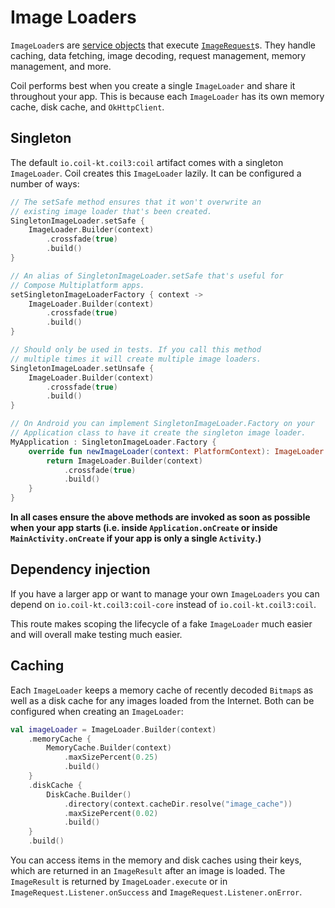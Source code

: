 # Image Loaders

`ImageLoader`s are [service objects](https://publicobject.com/2019/06/10/value-objects-service-objects-and-glue/) that execute [`ImageRequest`](image_requests.md)s. They handle caching, data fetching, image decoding, request management, memory management, and more.

Coil performs best when you create a single `ImageLoader` and share it throughout your app. This is because each `ImageLoader` has its own memory cache, disk cache, and `OkHttpClient`.

## Singleton

The default `io.coil-kt.coil3:coil` artifact comes with a singleton `ImageLoader`. Coil creates this `ImageLoader` lazily. It can be configured a number of ways:

```kotlin
// The setSafe method ensures that it won't overwrite an
// existing image loader that's been created.
SingletonImageLoader.setSafe {
    ImageLoader.Builder(context)
        .crossfade(true)
        .build()
}

// An alias of SingletonImageLoader.setSafe that's useful for
// Compose Multiplatform apps.
setSingletonImageLoaderFactory { context ->
    ImageLoader.Builder(context)
        .crossfade(true)
        .build()
}

// Should only be used in tests. If you call this method
// multiple times it will create multiple image loaders.
SingletonImageLoader.setUnsafe {
    ImageLoader.Builder(context)
        .crossfade(true)
        .build()
}

// On Android you can implement SingletonImageLoader.Factory on your
// Application class to have it create the singleton image loader.
MyApplication : SingletonImageLoader.Factory {
    override fun newImageLoader(context: PlatformContext): ImageLoader {
        return ImageLoader.Builder(context)
            .crossfade(true)
            .build()
    }
}
```

**In all cases ensure the above methods are invoked as soon as possible when your app starts (i.e. inside `Application.onCreate` or inside `MainActivity.onCreate` if your app is only a single `Activity`.)**

## Dependency injection

If you have a larger app or want to manage your own `ImageLoaders` you can depend on `io.coil-kt.coil3:coil-core` instead of `io.coil-kt.coil3:coil`.

This route makes scoping the lifecycle of a fake `ImageLoader` much easier and will overall make testing much easier.

## Caching

Each `ImageLoader` keeps a memory cache of recently decoded `Bitmap`s as well as a disk cache for any images loaded from the Internet. Both can be configured when creating an `ImageLoader`:

```kotlin
val imageLoader = ImageLoader.Builder(context)
    .memoryCache {
        MemoryCache.Builder(context)
            .maxSizePercent(0.25)
            .build()
    }
    .diskCache {
        DiskCache.Builder()
            .directory(context.cacheDir.resolve("image_cache"))
            .maxSizePercent(0.02)
            .build()
    }
    .build()
```

You can access items in the memory and disk caches using their keys, which are returned in an `ImageResult` after an image is loaded. The `ImageResult` is returned by `ImageLoader.execute` or in `ImageRequest.Listener.onSuccess` and `ImageRequest.Listener.onError`.
